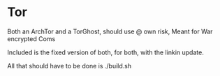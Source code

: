 # Tor
Both an ArchTor and a TorGhost, should use @ own risk, Meant for War encrypted Coms

Included is the fixed version of both, for both, with the linkin update.

All that should have to be done is ./build.sh
